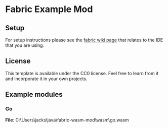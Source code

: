 # Fabric Example Mod

## Setup

For setup instructions please see the [fabric wiki page](https://fabricmc.net/wiki/tutorial:setup) that relates to the IDE that you are using.

## License

This template is available under the CC0 license. Feel free to learn from it and incorporate it in your own projects.


## Example modules

### Go

**File**: C:\Users\jacks\java\fabric-wasm-mod\wasm\go.wasm
